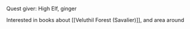 
Quest giver: High Elf, ginger

Interested in books about [[Veluthil Forest (Savalier)]], and area around